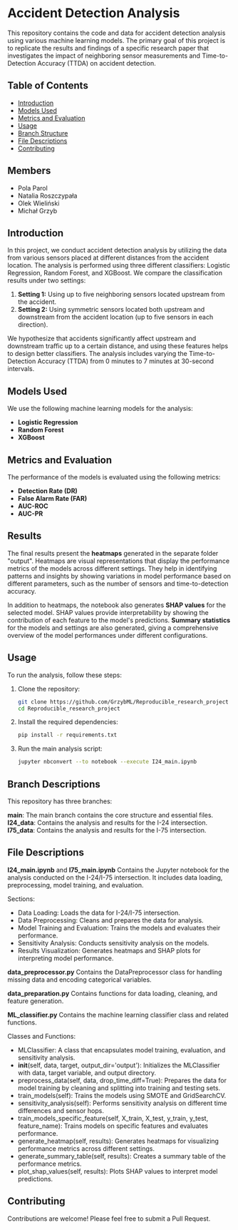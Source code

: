 # Accident Detection Analysis

This repository contains the code and data for accident detection analysis using various machine learning models. The primary goal of this project is to replicate the results and findings of a specific research paper that investigates the impact of neighboring sensor measurements and Time-to-Detection Accuracy (TTDA) on accident detection.

## Table of Contents
- [Introduction](#introduction)
- [Models Used](#models-used)
- [Metrics and Evaluation](#metrics-and-evaluation)
- [Usage](#usage)
- [Branch Structure](#branch-structure)
- [File Descriptions](#file-descriptions)
- [Contributing](#contrubiting)

## Members

- Pola Parol
- Natalia Roszczypała
- Olek Wieliński
- Michał Grzyb

## Introduction

In this project, we conduct accident detection analysis by utilizing the data from various sensors placed at different distances from the accident location. The analysis is performed using three different classifiers: Logistic Regression, Random Forest, and XGBoost. We compare the classification results under two settings:

1. **Setting 1:** Using up to five neighboring sensors located upstream from the accident.
2. **Setting 2:** Using symmetric sensors located both upstream and downstream from the accident location (up to five sensors in each direction).

We hypothesize that accidents significantly affect upstream and downstream traffic up to a certain distance, and using these features helps to design better classifiers. The analysis includes varying the Time-to-Detection Accuracy (TTDA) from 0 minutes to 7 minutes at 30-second intervals.

## Models Used

We use the following machine learning models for the analysis:
- **Logistic Regression**
- **Random Forest**
- **XGBoost**

## Metrics and Evaluation

The performance of the models is evaluated using the following metrics:
- **Detection Rate (DR)**
- **False Alarm Rate (FAR)**
- **AUC-ROC**
- **AUC-PR**

## Results
The final results present the **heatmaps** generated in the separate folder "output". Heatmaps are visual representations that display the performance metrics of the models across different settings. They help in identifying patterns and insights by showing variations in model performance based on different parameters, such as the number of sensors and time-to-detection accuracy.

In addition to heatmaps, the notebook also generates **SHAP values** for the selected model. SHAP values provide interpretability by showing the contribution of each feature to the model's predictions. **Summary statistics** for the models and settings are also generated, giving a comprehensive overview of the model performances under different configurations.

## Usage
To run the analysis, follow these steps:
1. Clone the repository:
   ```bash
   git clone https://github.com/GrzybML/Reproducible_research_project
   cd Reproducible_research_project

2. Install the required dependencies:
   ```bash
   pip install -r requirements.txt

4. Run the main analysis script:
   ```bash
   jupyter nbconvert --to notebook --execute I24_main.ipynb

## Branch Descriptions

This repository has three branches:

**main**: The main branch contains the core structure and essential files.
**I24_data**: Contains the analysis and results for the I-24 intersection.
**I75_data**: Contains the analysis and results for the I-75 intersection.

## File Descriptions

**I24_main.ipynb** and **I75_main.ipynb**
Contains the Jupyter notebook for the analysis conducted on the I-24/I-75 intersection. It includes data loading, preprocessing, model training, and evaluation.

Sections:
- Data Loading: Loads the data for I-24/I-75 intersection.
- Data Preprocessing: Cleans and prepares the data for analysis.
- Model Training and Evaluation: Trains the models and evaluates their performance.
- Sensitivity Analysis: Conducts sensitivity analysis on the models.
- Results Visualization: Generates heatmaps and SHAP plots for interpreting model performance.

**data_preprocessor.py**
Contains the DataPreprocessor class for handling missing data and encoding categorical variables.

**data_preparation.py**
Contains functions for data loading, cleaning, and feature generation.

**ML_classifier.py**
Contains the machine learning classifier class and related functions.

Classes and Functions:
- MLClassifier: A class that encapsulates model training, evaluation, and sensitivity analysis.
- __init__(self, data, target, output_dir='output'): Initializes the MLClassifier with data, target variable, and output directory.
- preprocess_data(self, data, drop_time_diff=True): Prepares the data for model training by cleaning and splitting into training and testing sets.
- train_models(self): Trains the models using SMOTE and GridSearchCV.
- sensitivity_analysis(self): Performs sensitivity analysis on different time differences and sensor hops.
- train_models_specific_feature(self, X_train, X_test, y_train, y_test, feature_name): Trains models on specific features and evaluates performance.
- generate_heatmap(self, results): Generates heatmaps for visualizing performance metrics across different settings.
- generate_summary_table(self, results): Creates a summary table of the performance metrics.
- plot_shap_values(self, results): Plots SHAP values to interpret model predictions.

## Contributing
Contributions are welcome! Please feel free to submit a Pull Request.

